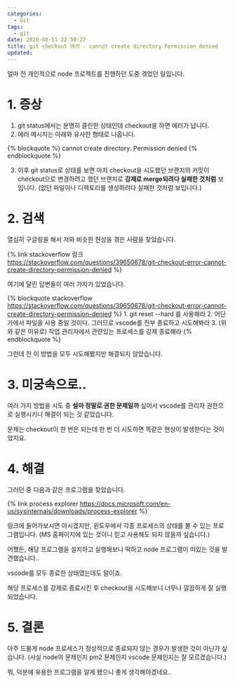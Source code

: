 ```yaml
---
categories:
  - Git
tags:
  - git
date: 2020-08-11 22:50:27
title: git checkout 에러 - cannot create directory Permission denied
updated:
---
```



얼마 전 개인적으로 node 프로젝트를 진행하던 도중 겪었던 일입니다.

# 1. 증상

1. git status에서는 분명히 클린한 상태인데 checkout을 하면 에러가 납니다.
2. 에러 메시지는 아래와 유사한 형태로 나옵니다.

{% blockquote %}
    cannot create directory: Permission denied
{% endblockquote %}

3. 이후 git status로 상태를 보면 마치 checkout을 시도했던 브랜치의 커밋이
checkout으로 변경하려고 했던 브랜치로 **강제로 merge되려다 실패한 것처럼** 보입니다.
(없던 파일이나 디렉토리를 생성하려다 실패한 것처럼 보입니다.)

# 2. 검색

열심히 구글링을 해서 저와 비슷한 현상을 겪은 사람을 찾았습니다.

{% link stackoverflow 링크 https://stackoverflow.com/questions/39650678/git-checkout-error-cannot-create-directory-permission-denied %}

여기에 달린 답변들이 여러 가지가 있었습니다.

{% blockquote stackoverflow https://stackoverflow.com/questions/39650678/git-checkout-error-cannot-create-directory-permission-denied %}
    1. git reset --hard 를 사용해라
    2. 어딘가에서 파일을 사용 중일 것이다. 그러므로 vscode를 전부 종료하고 시도해봐라
    3. (위와 같은 이유로) 작업 관리자에서 관련있는 프로세스를 강제 종료해라
{% endblockquote %}

그런데 전 이 방법을 모두 시도해봤지만 해결되지 않았습니다.

# 3. 미궁속으로..

여러 가지 방법을 시도 중 **설마 정말로 권한 문제일까** 싶어서 vscode를 관리자 권한으로 실행시키니 해결이 되는 것 같았습니다.

문제는 checkout이 한 번은 되는데 한 번 더 시도하면 똑같은 현상이 발생한다는 것이었지요.

# 4. 해결

그러던 중 다음과 같은 프로그램을 찾았습니다.

{% link process explorer https://docs.microsoft.com/en-us/sysinternals/downloads/process-explorer %}

링크에 들어가보시면 아시겠지만, 윈도우에서 각종 프로세스의 상태를 볼 수 있는 프로그램입니다.
(MS 홈페이지에 있는 것이니 믿고 사용해도 되지 않을까 싶습니다.)

어쨌든, 해당 프로그램을 설치하고 실행해보니 떡하고 node 프로그램이 떠있는 것을 발견했습니다..

vscode를 모두 종료한 상태였는데도 말이죠.

해당 프로세스를 강제로 종료시킨 후 checkout을 시도해보니 너무나 깔끔하게 잘 실행되었습니다.

# 5. 결론

아주 드물게 node 프로세스가 정상적으로 종료되지 않는 경우가 발생한 것이 아닌가 싶습니다.
(사실 node의 문제인지 pm2 문제인지 vscode 문제인지는 잘 모르겠습니다.)

뭐, 덕분에 유용한 프로그램을 알게 됐으니 좋게 생각해야겠네요..
